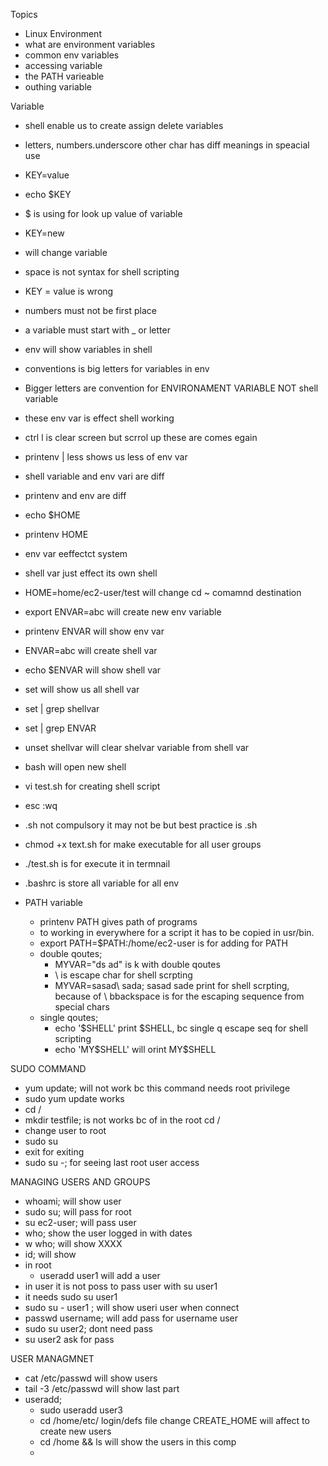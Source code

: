 Topics
  - Linux Environment
  - what are environment variables
  - common env variables
  - accessing variable
  - the PATH varieable
  - outhing variable
  
Variable
  - shell enable us to create assign delete variables
  - letters, numbers.underscore
  other char has diff meanings in speacial use
  - KEY=value
  - echo $KEY
  - $ is using for look up value of variable
  - KEY=new
  - will change variable
  - space is not syntax for shell scripting
  - KEY = value is wrong
  - numbers must not be first place
  - a variable must start with _ or letter
  - env will show variables in shell
  - conventions is big letters for variables in env 
  - Bigger letters are convention for ENVIRONAMENT VARIABLE NOT shell variable
  - these env var is effect shell working
  - ctrl l is clear screen but scrrol up these are comes egain
  - printenv | less shows us less of env var
  - shell variable and env vari are diff
  - printenv and env are diff
  - echo $HOME
  - printenv HOME
  - env var eeffectct system
  - shell var just effect its own shell
  - HOME=home/ec2-user/test will change cd ~ comamnd destination
  - export ENVAR=abc will create new env variable 
  - printenv ENVAR will show env var
  - ENVAR=abc will create shell var
  - echo $ENVAR will show shell var
  - set will show us all shell var
  - set | grep shellvar
  - set | grep ENVAR
  - unset shellvar will clear shelvar variable from shell var
  - bash will open new  shell
  - vi test.sh for creating shell script
  -  esc :wq 
  - .sh not compulsory it may not be but best practice is .sh
  - chmod +x text.sh for make executable for all user groups
  - ./test.sh is for execute it in termnail
  - .bashrc is store all variable for all env
  
  - PATH variable
    - printenv PATH gives path of programs
    - to working in everywhere for a script it has to be copied in usr/bin.
    - export PATH=$PATH:/home/ec2-user is for adding for PATH
    - double qoutes;
      - MYVAR="ds ad" is k with double qoutes
      - \ is escape char for shell scrpting
      - MYVAR=sasad\ sada; sasad sade print for shell scrpting, because of \ bbackspace is for the escaping sequence from special chars
    - single qoutes;
      - echo '$SHELL'  print $SHELL, bc single q escape seq for shell scripting
      - echo 'MY\$SHELL' will orint MY\$SHELL


SUDO COMMAND
  - yum update; will not work bc this command needs root privilege
  - sudo yum update works
  - cd /
  - mkdir testfile; is not works bc of in the root cd /
  - change user to root
  - sudo su
  - exit for exiting
  - sudo su -; for seeing last root user access



MANAGING USERS AND GROUPS
  - whoami; will show user
  - sudo su; will pass for root
  - su ec2-user; will pass user
  - who; show the user logged in with dates
  - w who; will show XXXX
  - id; will show
  - in root
    - useradd user1 will add a user
  - in user it is not poss to pass user with su user1
  - it needs sudo su user1
  - sudo su - user1 ; will show useri user when connect
  - passwd username; will add pass for username user
  - sudo su user2; dont need pass
  - su user2 ask for pass
  
 USER MANAGMNET 
  - cat /etc/passwd will show users
  - tail -3 /etc/passwd will show last part
  - useradd;
    - sudo useradd user3
    - cd /home/etc/ login/defs file change CREATE_HOME will affect to create new users
    - cd /home && ls will show the users in this comp
    -  
  
  
  
  
  
  
  
  
  
  
  
  
